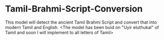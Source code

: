 # Tamil-Brahmi-Script-Conversion
This model will detect the ancient Tamil Brahmi Script and convert that into modern Tamil and English.
<The model has been buid on "Uyir eluthukal" of Tamil and soon I will implement to all letters of Tamil>
